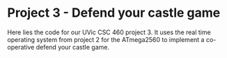 # Project 3 - Defend your castle game

Here lies the code for our UVic CSC 460 project 3. It uses the real time operating system from project 2 for the ATmega2560 to implement a co-operative defend your castle game.
